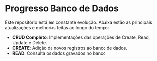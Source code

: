 # Progresso Banco de Dados 

Este repositório está em constante evolução. Abaixa estão as principais atualizações e melhorias feitas ao longo do tempo: 

- **CRUD Completo**: Implementações das operações de Create, Read, Update e Delete.
- **CREATE**: Adição de novos registros ao banco de dados.
- **READ**: Consulta os dados gravados no banco